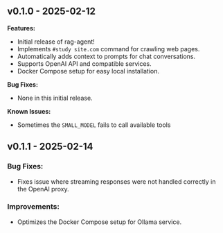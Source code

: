 ## v0.1.0 - 2025-02-12

**Features:**

*   Initial release of rag-agent!
*   Implements `#study site.com` command for crawling web pages.
*   Automatically adds context to prompts for chat conversations.
*   Supports OpenAI API and compatible services.
*   Docker Compose setup for easy local installation.

**Bug Fixes:**

*   None in this initial release.

**Known Issues:**

*   Sometimes the `SMALL_MODEL` fails to call available tools


## v0.1.1 - 2025-02-14

### Bug Fixes:
* Fixes issue where streaming responses were not handled correctly in the OpenAI proxy.

### Improvements:
* Optimizes the Docker Compose setup for Ollama service.